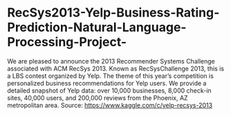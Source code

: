 # RecSys2013-Yelp-Business-Rating-Prediction-Natural-Language-Processing-Project-
We are pleased to announce the 2013 Recommender Systems Challenge associated with ACM RecSys 2013.  Known as RecSysChallenge 2013, this is a LBS contest organized by Yelp. The theme of this year’s competition is personalized business recommendations for Yelp users. We provide a detailed snapshot of Yelp data: over 10,000 businesses, 8,000 check-in sites, 40,000 users, and 200,000 reviews from the Phoenix, AZ metropolitan area. Source: https://www.kaggle.com/c/yelp-recsys-2013

